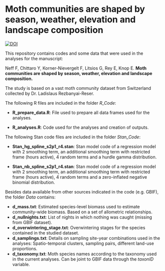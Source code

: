 # Moth communities are shaped by season, weather, elevation and landscape composition

[![DOI](https://zenodo.org/badge/DOI/10.5281/zenodo.14439274.svg)](https://doi.org/10.5281/zenodo.14439274)

This repository contains codes and some data that were used in the analyses for the manuscript:

Neff F, Chittaro Y, Korner-Nievergelt F, Litsios G, Rey E, Knop E. **Moth communities are shaped by season, weather, elevation and landscape composition.**

The study is based on a vast moth community dataset from Switzerland collected by Dr. Ladislaus Rezbanyai-Reser.

The following R files are included in the folder *R_Code*:

-   **R_prepare_data.R**: File used to prepare all data frames used for the analyses.

-   **R_analyses.R**: Code used for the analyses and creation of outputs.

The following Stan code files are included in the folder *Stan_Code*:

-   **Stan_hg_spline_s2p1_r4.stan**: Stan model code of a regression model with 2 smoothing term, an additional smoothing term with restricted frame (hours active), 4 random terms and a hurdle gamma distribution.

-   **Stan_nb_spline_s2p1_r4.stan**: Stan model code of a regression model with 2 smoothing term, an additional smoothing term with restricted frame (hours active), 4 random terms and a zero-inflated negative binomial distribution.

Besides data available from other sources indicated in the code (e.g. GBIF), the folder *Data* contains:

-   **d_mass.txt**: Estimated species-level biomass used to estimate community-wide biomass. Based on a set of allometric relationships.
-   **d_nullnights.txt**: List of nights in which nothing was caught (missing from GBIF dataset).
-   **d_overwintering_stage.txt**: Overwintering stages for the species contained in the studied dataset.
-   **d_samplings.txt**: Details on sampling site-year combinations used in the analyses: Spatio-temporal clusters, sampling pairs, different land-use proportions.
-   **d_taxonomy.txt**: Moth species names according to the taxonomy used in the current analyses. Can be joint to GBIF data through the *taxonID* variable.
